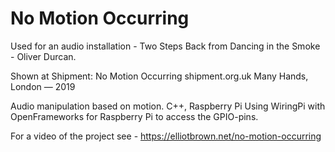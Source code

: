 # No Motion Occurring

Used for an audio installation - Two Steps Back from Dancing in the Smoke - Oliver Durcan.

Shown at Shipment: No Motion Occurring shipment.org.uk Many Hands, London — 2019 

Audio manipulation based on motion.
C++, Raspberry Pi
Using WiringPi with OpenFrameworks for Raspberry Pi to access the GPIO-pins.

For a video of the project see - https://elliotbrown.net/no-motion-occurring


